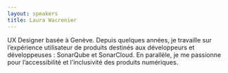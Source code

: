 ```yaml
---
layout: speakers
title: Laura Wacrenier
---
```



UX Designer basée à Genève. Depuis quelques années, je travaille sur l’expérience utilisateur de produits destinés aux développeurs et développeuses : SonarQube et SonarCloud. En parallèle, je me passionne pour l’accessibilité et l’inclusivité des produits numériques.
